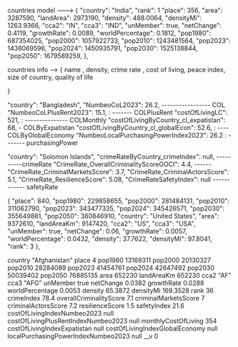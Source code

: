 countries model ---> {
"country": "India",
"rank": 1
"place": 356,
"area": 3287590,
"landArea": 2973190,
"density": 488.0064,
"densityMi": 1263.9366,
"cca2": "IN",
"cca3": "IND",
"unMember": true,
"netChange": 0.4119,
"growthRate": 0.0089,
"worldPercentage": 0.1812,
"pop1980": 687354025,
"pop2000": 1057922733,
"pop2010": 1243481564,
"pop2023": 1438069596,
"pop2024": 1450935791,
"pop2030": 1525138844,
"pop2050": 1679589259,
},

countries info --> {
name ,
density,
crime rate ,
cost of living,
peace index,
size of country,
quality of life

}

"country": "Bangladesh",
"NumbeoCoL2023": 26.2, ----------------- COL
"NumbeoCoLPlusRent2023": 15.1, : ------- COLPlusRent
"costOfLivingLC": 521, : --------------- COLMonthly
"costOfLivingByCountry_cl_expatistan": 68, - COLByExpatistan
"costOfLivingByCountry_cl_globalEcon": 52.6, : ---- COLByGlobalEconomy
"NumbeoLocalPurchasingPowerIndex2023": 26.2 : ------- purchasingPower

"country": "Solomon Islands",
"crimeRateByCountry_crimeIndex": null, ----------crimeRate
"CrimeRate_OverallCriminalityScoreGOCI": 4.4, ------
"CrimeRate_CriminalMarketsScore": 3.7,
"CrimeRate_CriminalActorsScore": 5.1,
"CrimeRate_ResilienceScore": 5.08,
"CrimeRateSafetyIndex": null ------------ safetyRate

{
"place": 840,
"pop1980": 229858655,
"pop2000": 281484131,
"pop2010": 311062790,
"pop2023": 343477335,
"pop2024": 345426571,
"pop2030": 355649881,
"pop2050": 380846910,
"country": "United States",
"area": 9372610,
"landAreaKm": 9147420,
"cca2": "US",
"cca3": "USA",
"unMember": true,
"netChange": 0.06,
"growthRate": 0.0057,
"worldPercentage": 0.0432,
"density": 37.7622,
"densityMi": 97.8041,
"rank": 3
},

country "Afghanistan"
place 4
pop1980 13169311
pop2000 20130327
pop2010 28284089
pop2023 41454761
pop2024 42647492
pop2030 50039402
pop2050 76885135
area 652230
landAreaKm 652230
cca2 "AF"
cca3 "AFG"
unMember true
netChange 0.0382
growthRate 0.0288
worldPercentage 0.0053
density 65.3872
densityMi 169.3528
rank 36
crimeIndex 78.4
overallCriminalityScore 7.1
criminalMarketsScore 7
criminalActorsScore 7.2
resilienceScore 1.5
safetyIndex 21.6
costOfLivingIndexNumbeo2023 null
costOfLivingPlusRentIndexNumbeo2023 null
monthlyCostOfLiving 354
costOfLivingIndexExpatistan null
costOfLivingIndexGlobalEconomy null
localPurchasingPowerIndexNumbeo2023 null
\_\_v 0
